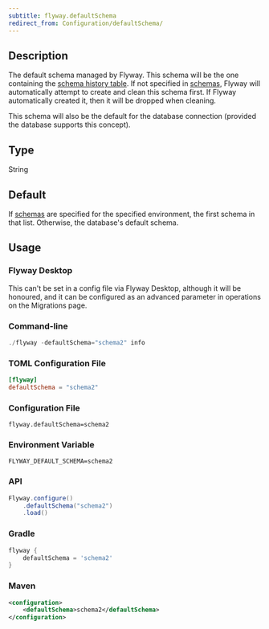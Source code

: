 ```yaml
---
subtitle: flyway.defaultSchema
redirect_from: Configuration/defaultSchema/
---
```


## Description

The default schema managed by Flyway. This schema will be the one containing the [schema history table](https://documentation.red-gate.com/flyway/flyway-concepts/migrations/flyway-schema-history-table).
If not specified in [schemas](<Configuration/Environments Namespace/Environment schemas Setting>), Flyway will automatically attempt to create and clean this schema first. If Flyway automatically created it, then it will be dropped when cleaning.

This schema will also be the default for the database connection (provided the database supports this concept).

## Type

String

## Default

If [schemas](<Configuration/Environments Namespace/Environment schemas Setting>) are specified for the specified environment, the first schema in that list. Otherwise, the database's default schema.

## Usage

### Flyway Desktop

This can't be set in a config file via Flyway Desktop, although it will be honoured, and it can be configured as an advanced parameter in operations on the Migrations page.

### Command-line

```powershell
./flyway -defaultSchema="schema2" info
```

### TOML Configuration File

```toml
[flyway]
defaultSchema = "schema2"
```

### Configuration File

```properties
flyway.defaultSchema=schema2
```

### Environment Variable

```properties
FLYWAY_DEFAULT_SCHEMA=schema2
```

### API

```java
Flyway.configure()
    .defaultSchema("schema2")
    .load()
```

### Gradle

```groovy
flyway {
    defaultSchema = 'schema2'
}
```

### Maven

```xml
<configuration>
    <defaultSchema>schema2</defaultSchema>
</configuration>
```
